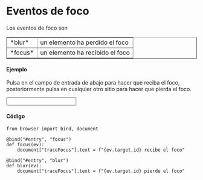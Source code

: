 Eventos de foco
===============


Los eventos de foco son

<table cellpadding=3 border=1>
<tr>
<td>*blur*</td>
<td>un elemento ha perdido el foco
</td>
</tr>

<tr>
<td>*focus*</td><td>un elemento ha recibido el foco</td>
</tr>

</table>

#### Ejemplo

Pulsa en el campo de entrada de abajo para hacer que reciba el foco,
posteriormente pulsa en cualquier otro sitio para hacer que pierda el foco.

<p><input id="entry" autocomplete="off">&nbsp;
<span id="traceFocus">&nbsp;</span>

#### Código

```exec_on_load
from browser import bind, document

@bind("#entry", "focus")
def focus(ev):
    document["traceFocus"].text = f"{ev.target.id} recibe el foco"

@bind("#entry", "blur")
def blur(ev):
    document["traceFocus"].text = f"{ev.target.id} pierde el foco"
```
